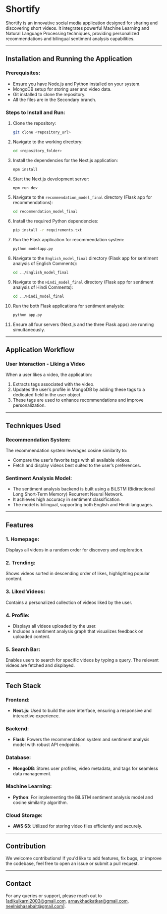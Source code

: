 # Shortify

Shortify is an innovative social media application designed for sharing and discovering short videos. It integrates powerful Machine Learning and Natural Language Processing techniques, providing personalized recommendations and bilingual sentiment analysis capabilities.

---

## Installation and Running the Application

### Prerequisites:
- Ensure you have Node.js and Python installed on your system.
- MongoDB setup for storing user and video data.
- Git installed to clone the repository.
- All the files are in the Secondary branch.

### Steps to Install and Run:
1. Clone the repository:
   ```bash
   git clone <repository_url>
   ```
2. Navigate to the working directory:
   ```bash
   cd <repository_folder>
   ```
3. Install the dependencies for the Next.js application:
   ```bash
   npm install
   ```
4. Start the Next.js development server:
   ```bash
   npm run dev
   ```
5. Navigate to the `recommendation_model_final` directory (Flask app for recommendations):
   ```bash
   cd recommendation_model_final
   ```
6. Install the required Python dependencies:
   ```bash
   pip install -r requirements.txt
   ```
7. Run the Flask application for recommendation system:
   ```bash
   python modelapp.py
   ```
8. Navigate to the `English_model_final` directory (Flask app for sentiment analysis of English Comments):
   ```bash
   cd ../English_model_final
   ```
9. Navigate to the `Hindi_model_final` directory (Flask app for sentiment analysis of Hindi Comments):
   ```bash
   cd ../Hindi_model_final
   ```

10. Run the both Flask applications for sentiment analysis:
    ```bash
    python app.py
    ```
11. Ensure all four servers (Next.js and the three Flask apps) are running simultaneously.

---

## Application Workflow

### User Interaction - Liking a Video
When a user likes a video, the application:
1. Extracts tags associated with the video.
2. Updates the user’s profile in MongoDB by adding these tags to a dedicated field in the user object.
3. These tags are used to enhance recommendations and improve personalization.

---

## Techniques Used

### Recommendation System:
The recommendation system leverages cosine similarity to:
- Compare the user’s favorite tags with all available videos.
- Fetch and display videos best suited to the user’s preferences.

### Sentiment Analysis Model:
- The sentiment analysis backend is built using a BiLSTM (Bidirectional Long Short-Term Memory) Recurrent Neural Network.
- It achieves high accuracy in sentiment classification.
- The model is bilingual, supporting both English and Hindi languages.

---

## Features

### 1. Homepage:
Displays all videos in a random order for discovery and exploration.

### 2. Trending:
Shows videos sorted in descending order of likes, highlighting popular content.

### 3. Liked Videos:
Contains a personalized collection of videos liked by the user.

### 4. Profile:
- Displays all videos uploaded by the user.
- Includes a sentiment analysis graph that visualizes feedback on uploaded content.

### 5. Search Bar:
Enables users to search for specific videos by typing a query. The relevant videos are fetched and displayed.

---

## Tech Stack

### Frontend:
- **Next.js**: Used to build the user interface, ensuring a responsive and interactive experience.

### Backend:
- **Flask**: Powers the recommendation system and sentiment analysis model with robust API endpoints.

### Database:
- **MongoDB**: Stores user profiles, video metadata, and tags for seamless data management.

### Machine Learning:
- **Python**: For implementing the BiLSTM sentiment analysis model and cosine similarity algorithm.

### Cloud Storage:
- **AWS S3**: Utilized for storing video files efficiently and securely.

---

## Contribution
We welcome contributions! If you'd like to add features, fix bugs, or improve the codebase, feel free to open an issue or submit a pull request.

---



## Contact
For any queries or support, please reach out to [adikulkarni2003@gmail.com, arnavkhadkatkar@gmail.com, neelnishasebait@gmail.com].
